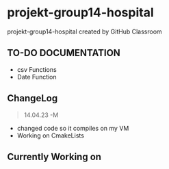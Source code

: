 # projekt-group14-hospital
projekt-group14-hospital created by GitHub Classroom


## TO-DO DOCUMENTATION
* csv Functions
* Date Function

## ChangeLog
> 14.04.23 -M
* changed code so it compiles on my VM
* Working on CmakeLists

## Currently Working on
